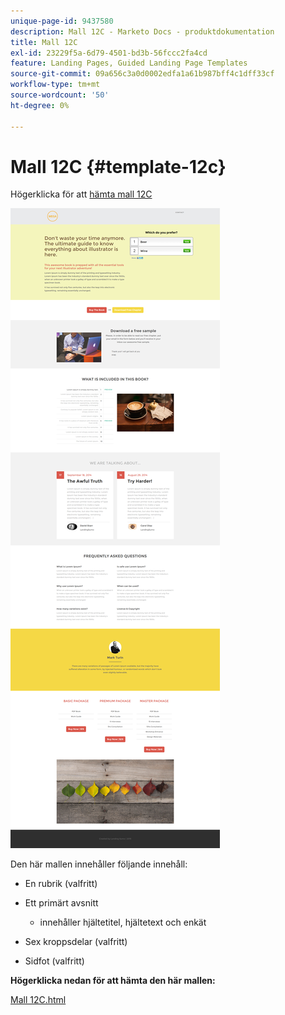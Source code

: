 ```yaml
---
unique-page-id: 9437580
description: Mall 12C - Marketo Docs - produktdokumentation
title: Mall 12C
exl-id: 23229f5a-6d79-4501-bd3b-56fccc2fa4cd
feature: Landing Pages, Guided Landing Page Templates
source-git-commit: 09a656c3a0d0002edfa1a61b987bff4c1dff33cf
workflow-type: tm+mt
source-wordcount: '50'
ht-degree: 0%

---
```


# Mall 12C {#template-12c}

Högerklicka för att [hämta mall 12C](https://experienceleague.adobe.com/landing/marketo/lp-templates/template-12c.html)

![](assets/image2015-8-4-14-3a36-3a13.png)

Den här mallen innehåller följande innehåll:

* En rubrik (valfritt)
* Ett primärt avsnitt

   * innehåller hjältetitel, hjältetext och enkät

* Sex kroppsdelar (valfritt)
* Sidfot (valfritt)

**Högerklicka nedan för att hämta den här mallen:**

[Mall 12C.html](https://experienceleague.adobe.com/landing/marketo/lp-templates/template-12c.html)
